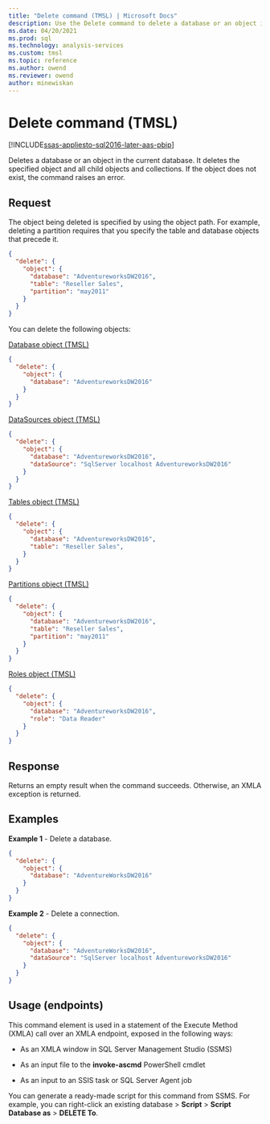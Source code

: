 ```yaml
---
title: "Delete command (TMSL) | Microsoft Docs"
description: Use the Delete command to delete a database or an object in the current database and all child objects and collections.
ms.date: 04/20/2021
ms.prod: sql
ms.technology: analysis-services
ms.custom: tmsl
ms.topic: reference
ms.author: owend
ms.reviewer: owend
author: minewiskan
---
```

# Delete command (TMSL)

[!INCLUDE[ssas-appliesto-sql2016-later-aas-pbip](../includes/ssas-appliesto-sql2016-later-aas-pbip.md)]

  Deletes a database or an object in the current database. 
It deletes the specified object and all child objects and collections. If the object does not exist, the command raises an error.  
  
## Request  

 The object being deleted is specified by using the object path. For example, deleting a partition requires that you specify the table and database objects that precede it.  
  
```json   
{   
  "delete": {   
    "object": {   
      "database": "AdventureworksDW2016",   
      "table": "Reseller Sales",   
      "partition": "may2011"   
    }   
  }   
}   
```  
  
 You can delete the following objects:  
  
 [Database object &#40;TMSL&#41;](database-object-tmsl.md)  
  
```json   
{   
  "delete": {   
    "object": {   
      "database": "AdventureworksDW2016"  
    }   
  }   
}   
```  
  
 [DataSources object &#40;TMSL&#41;](datasources-object-tmsl.md)  
  
```json   
{  
  "delete": {  
    "object": {  
      "database": "AdventureworksDW2016",  
      "dataSource": "SqlServer localhost AdventureworksDW2016"  
    }  
  }  
}  
```  
  
 [Tables object &#40;TMSL&#41;](tables-object-tmsl.md)  
  
```json   
{   
  "delete": {   
    "object": {   
      "database": "AdventureworksDW2016",   
      "table": "Reseller Sales",  
    }   
  }   
}   
```  
  
 [Partitions object &#40;TMSL&#41;](partitions-object-tmsl.md)  
  
```json   
{   
  "delete": {   
    "object": {   
      "database": "AdventureworksDW2016",   
      "table": "Reseller Sales",   
      "partition": "may2011"   
    }   
  }   
}   
```  
  
 [Roles object &#40;TMSL&#41;](roles-object-tmsl.md)  
  
```json   
{   
  "delete": {   
    "object": {   
      "database": "AdventureworksDW2016",   
      "role": "Data Reader"  
    }   
  }   
}   
```  
  
## Response  

 Returns an empty result when the command succeeds. Otherwise, an XMLA exception is returned.  
  
## Examples  

 **Example 1** - Delete a database.  
  
```json   
{  
  "delete": {  
    "object": {  
      "database": "AdventureWorksDW2016"  
    }  
  }  
}  
```  
  
 **Example 2** - Delete a connection.  
  
```json   
{  
  "delete": {  
    "object": {  
      "database": "AdventureWorksDW2016",  
      "dataSource": "SqlServer localhost AdventureworksDW2016"  
    }  
  }  
}  
```  
  
## Usage (endpoints)  

 This command element is used in  a statement of the Execute Method (XMLA) call over an XMLA endpoint, exposed in the following ways:  
  
- As an XMLA window in SQL Server Management Studio (SSMS)  
  
- As an input file to the **invoke-ascmd** PowerShell cmdlet  
  
- As an input to an SSIS task or SQL Server Agent job  
  
 You can generate a ready-made script  for this command from SSMS.  For example, you can right-click an existing database > **Script** > **Script Database as** > **DELETE To**.